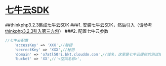 # [七牛云SDK](http://developer.qiniu.com/code/v7/sdk/php.html)
##thinkphp3.2.3集成七牛云SDK
###1. 安装七牛云SDK，然后引入（请参考[thinkphp3.2.3引入第三方包](./tpkuang_jia_yin_ru_di_san_fang_bao.md)）
###2. 配置七牛云参数
```php
//七牛云配置
    'accessKey' => 'XXX',//秘钥
    'secrectKey' => 'XXX',//秘钥
    'domain' => 'o7atl50ri.bkt.clouddn.com',//域名，这里是七牛云提供的测试域名
    'bucket' => 'XX',//'<空间名称>',
```